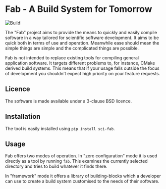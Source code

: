 # Fab - A Build System for Tomorrow

[![Build](https://github.com/MetOffice/fab/actions/workflows/build.yml/badge.svg)](https://github.com/MetOffice/fab/actions/workflows/build.yml)

The "Fab" project aims to provide the means to quickly and easily compile
software in a way tailored for scientific software development. It aims to be
quick both in terms of use and operation. Meanwhile ease should mean the
simple things are simple and the complicated things are possible.

Fab is not intended to replace existing tools for compiling general
application software. It targets different problems to, for instance, CMake
derived build systems. This means that if your usage falls outside the focus
of development you shouldn't expect high priority on your feature requests.

## Licence

The software is made available under a 3-clause BSD licence.

## Installation

The tool is easily installed using `pip install sci-fab`.

## Usage

Fab offers two modes of operation. In "zero configuration" mode it is used
directly as a tool by running `fab`. This examines the currently selected
directory and tries to build whatever it finds there.

In "framework" mode it offers a library of building-blocks which a developer
can use to create a build system customised to the needs of their software.
